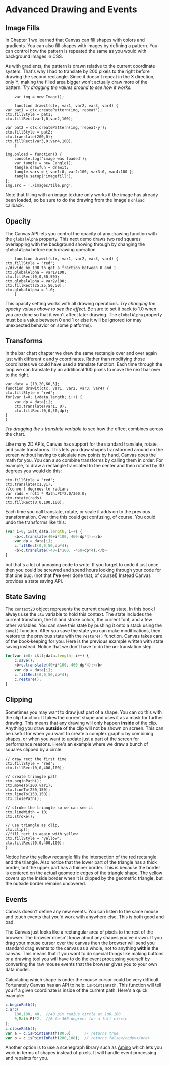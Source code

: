 # Advanced Drawing and Events

## Image Fills

In Chapter 1 we learned that Canvas can fill shapes with colors and gradients.
You can also fill shapes with images by defining a pattern. You can control how
the pattern is repeated the same as you would with background images in CSS.

As with gradients, the pattern is drawn relative to the current coordinate
system. That's why I had to translate by 200 pixels to the right before drawing
the second rectangle. Since it doesn't repeat in the X direction, only Y, making
the filled area bigger won't actually draw more of the pattern. *Try dragging
the values around to see how it works.*

``` jangle 400x100
    var img = new Image();

    function drawit(ctx, var1, var2, var3, var4) {
var pat1 = ctx.createPattern(img,'repeat');
ctx.fillStyle = pat1;
ctx.fillRect(var1,0,var2,100);

var pat2 = ctx.createPattern(img,'repeat-y');
ctx.fillStyle = pat2;
ctx.translate(200,0);
ctx.fillRect(var3,0,var4,100);
    }

img.onload = function() {
    console.log('image was loaded');
    var tangle = new Jangle();
    tangle.drawfun = drawit;
    tangle.vars = { var1:0, var2:100, var3:0, var4:100 };
    tangle.setup("imagefill");
};
img.src = './images/tile.png';
```

Note that filling with an image texture only works if the image has already been
loaded, so be sure to do the drawing from the image's `onload` callback.

## Opacity

The Canvas API lets you control the opacity of any drawing function with the
`globalAlpha` property. This next demo draws two red squares overlapping with
the background showing through by changing the `globalAlpha` before each drawing
operation.

``` jangle 400x100
    function drawit(ctx, var1, var2, var3, var4) {
ctx.fillStyle = 'red';
//divide by 100 to get a fraction between 0 and 1
ctx.globalAlpha = var1/100;
ctx.fillRect(0,0,50,50);
ctx.globalAlpha = var2/100;
ctx.fillRect(25,25,50,50);
ctx.globalAlpha = 1.0;
    }
```


This opacity setting works with all drawing operations. *Try changing the
opacity values above to see the effect.* Be sure to set it back to 1.0 when
you are done so that it won't affect later drawing.  The
`globalAlpha` property must be a value between 0 and 1 or else it
will be ignored (or may unexpected behavior on some platforms).


## Transforms

In the bar chart chapter we drew the same rectangle over and over again just
with different x and y coordinates. Rather than modifying those coordinates we
could have used a translate function. Each time through the loop we can
translate by an additional 100 pixels to move the next bar over to the right.

``` jangle 500x100
var data = [10,20,60,5];
function drawit(ctx, var1, var2, var3, var4) {
ctx.fillStyle = "red";
for(var i=0; i<data.length; i++) {
    var dp = data[i];
    ctx.translate(var1, 0);
    ctx.fillRect(0,0,50,dp);
}
}
```

 *Try dragging the x translate variable* to see how the effect combines across
the chart.


Like many 2D APIs, Canvas has support for the standard translate, rotate, and
scale transforms. This lets you draw shapes transformed around on the screen
without having to calculate new points by hand. Canvas does the math for you.
You can also combine transforms by calling them in order. For example, to draw a
rectangle translated to the center and then rotated by 30 degrees you would do
this:

``` jangle 200x200
ctx.fillStyle = "red";
ctx.translate(x1,y1);
//convert degrees to radians
var rads = rot1 * Math.PI*2.0/360.0;
ctx.rotate(rads)
ctx.fillRect(0,0,100,100);
```


Each time you call translate, rotate, or scale it adds on to the previous
transformation. Over time this could get confusing, of course. You could undo
the transforms like this:

``` javascript
(var i=0; i&lt;data.length; i++) {
    <b>c.translate(40+i*100, 460-dp*4);</b>
    var dp = data[i];
    c.fillRect(0,0,50,dp*4);
    <b>c.translate(-40-i*100, -450+dp*4);</b>
}
```

but that's a lot of annoying code to write. If you forget to undo it just once
then you could be screwed and spend hours looking through your code for that one
bug. (not that __I've__ ever done that, of course!)  Instead Canvas provides
a state saving API.

## State Saving


The `context2D` object represents the current drawing state. In this book I
always use the `ctx` variable to hold this context. The state includes the
current transform, the fill and stroke colors, the current font, and a few other
variables. You can save this state by pushing it onto a stack using the `save()`
function. After you save the state you can make modifications, then restore to
the previous state with the `restore()` function. Canvas takes care of the
book-keeping for you. Here is the previous example written with state saving
instead. Notice that we don't have to do the un-translation step.

``` javascript
for(var i=0; i&lt;data.length; i++) {
    c.save();
    <b>c.translate(40+i*100, 460-dp*4);</b>
    var dp = data[i];
    c.fillRect(0,0,50,dp*4);
    c.restore();
}
```

## Clipping


Sometimes you may want to draw just part of a shape. You can do this with the
clip function. It takes the current shape and uses it as a mask for further
drawing. This means that any drawing will only happen __inside__ of the clip.
Anything you draw __outside__ of the clip will not be shown on screen. This
can be useful for when you want to create a complex graphic by combining shapes,
or when you want to update just a part of the screen for performance reasons.
Here's an example where we draw a bunch of squares clipped by a circle:

``` jangle 400x200
// draw rect the first time
ctx.fillStyle = 'red';
ctx.fillRect(0,0,400,100);

// create triangle path
ctx.beginPath();
ctx.moveTo(200,var1);
ctx.lineTo(250,150);
ctx.lineTo(150,150);
ctx.closePath();

// stroke the triangle so we can see it
ctx.lineWidth = 10;
ctx.stroke();

// use triangle as clip,
ctx.clip();
//fill rect in again with yellow
ctx.fillStyle = 'yellow';
ctx.fillRect(0,0,400,100);
}
```

Notice how the yellow rectangle fills the intersection of the red rectangle and
the triangle. Also notice that the lower part of the triangle has a thick
border, but the upper part has a thinner border. This is because the border is
centered on the actual geometric edges of the triangle shape. The yellow covers
up the inside border when it is clipped by the geometric triangle, but the
outside border remains uncovered.


## Events

Canvas doesn't define any new events. You can listen to the same mouse and touch
events that you'd work with anywhere else. This is both good and bad.

The Canvas just looks like a rectangular area of pixels to the rest of the
browser. The browser doesn't know about any shapes you've drawn. If you drag
your mouse cursor over the canvas then the browser will send you standard drag
events to the canvas as a whole, not to anything __within__ the canvas. This
means that if you want to do special things like making buttons or a drawing
tool you will have to do the event processing yourself by converting the raw
mouse events that the browser gives you to your own data model.

Calculating which shape is under the mouse cursor could be very difficult.
Fortunately Canvas has an API to help: `isPointInPath`. This function
will tell you if a given coordinate is inside of the current path. Here's a
quick example:

``` javascript
c.beginPath();
c.arc(
    100,100, 40,  //40 pix radius circle at 100,100
    0,Math.PI*2,  //0 to 360 degrees for a full circle
);
c.closePath();
var a = c.isPointInPath(80,0);     // returns true
var b = c.isPointInPath(200,100);  // returns false</code></pre>
```

Another option is to use a scenegraph library such as
[Amino](http://goamino.org) which lets you work in terms of shapes instead of
pixels. It will handle event processing and repaints for you.
